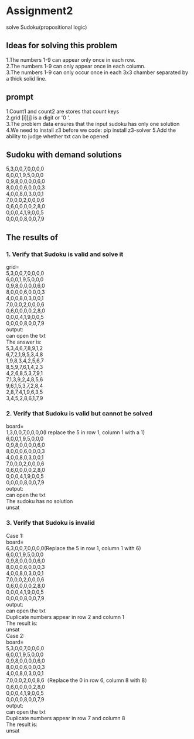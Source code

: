 # Assignment2
solve Sudoku(propositional logic)
## Ideas for solving this problem
1.The numbers 1-9 can appear only once in each row.<br>
2.The numbers 1-9 can only appear once in each column.<br>
3.The numbers 1-9 can only occur once in each 3x3 chamber separated by a thick solid line.<br>
## prompt
1.Count1 and count2 are stores that count keys<br>
2.grid [i][j] is a digit or '0 '.<br>
3.The problem data ensures that the input sudoku has only one solution<br>
4.We need to install z3 before we code: pip install z3-solver
5.Add the ability to judge whether txt can be opened
## Sudoku with demand solutions
5,3,0,0,7,0,0,0,0<br>
6,0,0,1,9,5,0,0,0<br>
0,9,8,0,0,0,0,6,0<br>
8,0,0,0,6,0,0,0,3<br>
4,0,0,8,0,3,0,0,1<br>
7,0,0,0,2,0,0,0,6<br>
0,6,0,0,0,0,2,8,0<br>
0,0,0,4,1,9,0,0,5<br>
0,0,0,0,8,0,0,7,9<br>
## The results of
### 1. Verify that Sudoku is valid and solve it
grid=<br>
5,3,0,0,7,0,0,0,0<br>
6,0,0,1,9,5,0,0,0<br>
0,9,8,0,0,0,0,6,0<br>
8,0,0,0,6,0,0,0,3<br>
4,0,0,8,0,3,0,0,1<br>
7,0,0,0,2,0,0,0,6<br>
0,6,0,0,0,0,2,8,0<br>
0,0,0,4,1,9,0,0,5<br>
0,0,0,0,8,0,0,7,9<br>
output:<br>
can open the txt<br>
The answer is:<br>
5,3,4,6,7,8,9,1,2<br>
6,7,2,1,9,5,3,4,8<br>
1,9,8,3,4,2,5,6,7<br>
8,5,9,7,6,1,4,2,3<br>
4,2,6,8,5,3,7,9,1<br>
7,1,3,9,2,4,8,5,6<br>
9,6,1,5,3,7,2,8,4<br>
2,8,7,4,1,9,6,3,5<br>
3,4,5,2,8,6,1,7,9<br>
### 2. Verify that Sudoku is valid but cannot be solved
board=<br>
1,3,0,0,7,0,0,0,0(I replace the 5 in row 1, column 1 with a 1)<br>
6,0,0,1,9,5,0,0,0<br>
0,9,8,0,0,0,0,6,0<br>
8,0,0,0,6,0,0,0,3<br>
4,0,0,8,0,3,0,0,1<br>
7,0,0,0,2,0,0,0,6<br>
0,6,0,0,0,0,2,8,0<br>
0,0,0,4,1,9,0,0,5<br>
0,0,0,0,8,0,0,7,9<br>
output:<br>
can open the txt<br>
The sudoku has no solution<br>
unsat<br>
### 3. Verify that Sudoku is invalid
Case 1:<br>
board=<br>
6,3,0,0,7,0,0,0,0(Replace the 5 in row 1, column 1 with 6)<br>
6,0,0,1,9,5,0,0,0<br>
0,9,8,0,0,0,0,6,0<br>
8,0,0,0,6,0,0,0,3<br>
4,0,0,8,0,3,0,0,1<br>
7,0,0,0,2,0,0,0,6<br>
0,6,0,0,0,0,2,8,0<br>
0,0,0,4,1,9,0,0,5<br>
0,0,0,0,8,0,0,7,9<br>
output:<br>
can open the txt<br>
Duplicate numbers appear in row  2 and column  1<br>
The result is:<br>
unsat<br>
Case 2:<br>
board=<br>
5,3,0,0,7,0,0,0,0<br>
6,0,0,1,9,5,0,0,0<br>
0,9,8,0,0,0,0,6,0<br>
8,0,0,0,6,0,0,0,3<br>
4,0,0,8,0,3,0,0,1<br>
7,0,0,0,2,0,0,8,6（Replace the 0 in row 6, column 8 with 8）<br>
0,6,0,0,0,0,2,8,0<br>
0,0,0,4,1,9,0,0,5<br>
0,0,0,0,8,0,0,7,9<br>
output:<br>
can open the txt<br>
Duplicate numbers appear in row  7 and column  8<br>
The result is:<br>
unsat<br>
